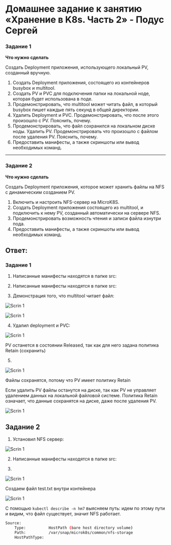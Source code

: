 # Домашнее задание к занятию «Хранение в K8s. Часть 2» - Подус Сергей

### Задание 1

**Что нужно сделать**

Создать Deployment приложения, использующего локальный PV, созданный вручную.

1. Создать Deployment приложения, состоящего из контейнеров busybox и multitool.
2. Создать PV и PVC для подключения папки на локальной ноде, которая будет использована в поде.
3. Продемонстрировать, что multitool может читать файл, в который busybox пишет каждые пять секунд в общей директории. 
4. Удалить Deployment и PVC. Продемонстрировать, что после этого произошло с PV. Пояснить, почему.
5. Продемонстрировать, что файл сохранился на локальном диске ноды. Удалить PV.  Продемонстрировать что произошло с файлом после удаления PV. Пояснить, почему.
5. Предоставить манифесты, а также скриншоты или вывод необходимых команд.

------

### Задание 2

**Что нужно сделать**

Создать Deployment приложения, которое может хранить файлы на NFS с динамическим созданием PV.

1. Включить и настроить NFS-сервер на MicroK8S.
2. Создать Deployment приложения состоящего из multitool, и подключить к нему PV, созданный автоматически на сервере NFS.
3. Продемонстрировать возможность чтения и записи файла изнутри пода. 
4. Предоставить манифесты, а также скриншоты или вывод необходимых команд.


## Ответ:

### Задание 1

1. Написанные манифесты находятся в папке src:

2. Написанные манифесты находятся в папке src:

3. Демонстрация того, что multitool читает файл:

![Scrin 1](https://github.com/Wanderwille/scrinshot/blob/scrin2/kube7/manifest.png)

![Scrin 1](https://github.com/Wanderwille/scrinshot/blob/scrin2/kube7/date%20mult.png)

4. Удалил deployment и PVC:

![Scrin 1](https://github.com/Wanderwille/scrinshot/blob/scrin2/kube7/pv.png)

PV останется в состоянии Released, так как для него задана политика Retain (сохранить)

5. 

![Scrin 1](https://github.com/Wanderwille/scrinshot/blob/scrin2/kube7/date-pv.png)

Файлы сохранятся, потому что PV имеет политику Retain

Если удалить PV файлы останутся на диске, так как PV не управляет удалением данных на локальной файловой системе. Политика Retain означает, что данные сохранятся на диске, даже после удаления PV.

![Scrin 1](https://github.com/Wanderwille/scrinshot/blob/scrin2/kube7/delete2.png)


## Задание 2

1. Установил NFS сервер:

![Scrin 1](https://github.com/Wanderwille/scrinshot/blob/scrin2/kube7/nfs%20server.png)

2. Написанные манифесты находятся в папке src:

3. 

![Scrin 1](https://github.com/Wanderwille/scrinshot/blob/scrin2/kube7/nfs.png)

Создаем файл test.txt внутри контейнера

![Scrin 1](https://github.com/Wanderwille/scrinshot/blob/scrin2/kube7/nfs-work.png)

С помощью ```kubectl describe -n hm7``` выясняем путь: идем по этому пути и видим, что файл существует, значит NFS работает.

```bash
Source:
    Type:          HostPath (bare host directory volume)
    Path:          /var/snap/microk8s/common/nfs-storage
    HostPathType:
```





